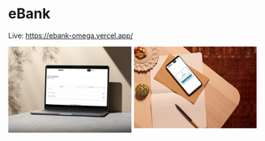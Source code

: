 # eBank

Live: https://ebank-omega.vercel.app/

<div style="display:grid; grid-template-columns:1fr 1fr; gap: 5px;">
<img src="./frontend/src/assets/pic1.png" alt="ss1">
<img src="./frontend/src/assets/pic2.png" alt="ss2">
</div>
